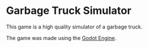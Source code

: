 # Garbage Truck Simulator
This game is a high quality simulator of a garbage truck.

The game was made using the [Godot Engine](https://godotengine.org/).